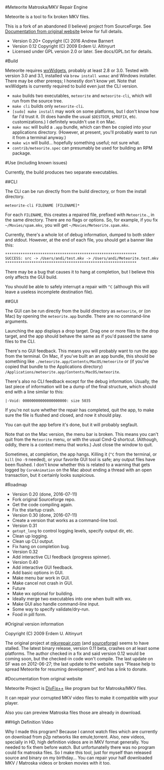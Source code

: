 #Meteorite Matroska/MKV Repair Engine

Meteorite is a tool to fix broken MKV files.

This is a fork of an abandoned (I believe) project from SourceForge.
See [Documentation from original website](#documentation-from-original-website)
below for full details.

* Version 0.20+ Copyright (C) 2016 Andrew Barnert
* Version 0.12 Copyright (C) 2009 Erdem U. Altinyurt
* Licensed under GPL version 2.0 or later. See docs/GPL.txt for details.

#Build

Meteorite requires [wxWidgets][wx], probably at least 2.8 or 3.0.
Tested with version 3.0 and 3.1, installed via `brew install wxmac` 
and Windows installer. There may be other prereqs; I honestly don't 
know yet. Note that wxWidgets is currently required to build even
just the CLI version.

  [wx]: https://www.wxwidgets.org/

* `make` builds two executables, `meteorite` and
  `meteorite-cli`, which will run from the source tree.
* `make cli` builds only `meteorite-cli`.
* `[sudo] make install` may work on some platforms, but I don't
  know how far I'd trust it. (It does handle the usual `$DESTDIR`, 
  `$PREFIX`, etc. customizations.) I definitely wouldn't use it on Mac.
* `make mac` will build a `.app` bundle, which can then be copied
  into your applications directory. (However, at present, you'll
  probably want to run it from a terminal anyway.)
* `make win` will build... hopefully something useful; not sure what.
* `contrib/meteorite.spec` can presumably be used for building an
RPM package.

#Use (including known issues)

Currently, the build produces two separate executables.

##CLI

The CLI can be run directly from the build directory, or from the
install directory.

    meteorite-cli FILENAME [FILENAME]*

For each `FILENAME`, this creates a repaired file, prefixed with
`Meteorite.`, in the same directory. There are no flags or options.
So, for example, if you fix `~/Movies/spam.mkv`, you will get
`~/Movies/Meteorite.spam.mkv`.

Currently, there's a whole lot of debug information, dumped to both
stderr and stdout. However, at the end of each file, you should get a
banner like this:

    ************************************************************
    SUCCESS: src -> /Users/andi/test.mkv -> /Users/andi/Meteorite.test.mkv
    ************************************************************

There may be a bug that causes it to hang at completion, but I believe
this only affects the GUI build.

You should be able to safely interrupt a repair with `^C` (although
this will leave a useless incomplete destination file).

##GUI

The GUI can be run directly from the build directory as `meteorite`,
or (on Mac) by opening the `meteorite.app` bundle. There are no
command-line arguments.

Launching the app displays a drop target. Drag one or more files to
the drop target, and the app should behave the same as if you'd passed
the same files to the CLI.

There's no GUI feedback. This means you will probably want to run the
app from the terminal. On Mac, if you've built an an app bundle, this
should be something like `./meteorite.app/Contents/MacOS/meteorite` or
(if you've copied that bundle to the Applications directory)
`/Applications/meteorite.app/Contents/MacOS/meteorite`.

There's also no CLI feedback except for the debug
information. Usually, the last piece of information will be a dump of
the final structure, which should end with a line similar to this:

    |-Void: 00000000000000000000: size 5035

If you're not sure whether the repair has completed, quit the app, to
make sure the file is flushed and closed, and now it should play.

You can quit the app before it's done, but it will probably segfault.

Note that on the Mac version, the menu bar is broken. This means you
can't quit from the `Meteorite` menu, or with the usual Cmd-Q
shortcut. (Although, oddly, there is a context menu that works.) Just
close the window to quit.

Sometimes, at completion, the app hangs. Killing it (`^C` from the
terminal, or `kill` (no `-9` needed), or your favorite GUI tool is
safe; any output files have been flushed. I don't know whether this is
related to a warning that gets logged by `CoreAnimation` on the Mac
about ending a thread with an open transaction, but it certainly looks
suspicious.

#Roadmap

* Version 0.20 (done, 2016-07-11)
 * Fork original Sourceforge repo.
 * Get the code compiling again.
 * Fix the startup crash.
* Version 0.30 (done, 2016-07-11)
 * Create a version that works as a command-line tool.
* Version 0.31
 * `getopt_long` to control logging levels, specify output dir, etc.
 * Clean up logging.
 * Clean up CLI output.
 * Fix hang on completion bug.
* Version 0.32
 * Add interactive CLI feedback (progress spinner).
* Version 0.40
 * Add interactive GUI feedback.
 * Add basic options in GUI.
 * Make menu bar work in GUI.
 * Make cancel not crash in GUI.
* Future
 * Make wx optional for building.
 * Ideally merge two executables into one when built with wx.
 * Make GUI also handle command-line input.
 * Some way to specify validate/dry-run.
 * Food in pill form.

#Original version information

Copyright (C) 2009  Erdem U. Altinyurt

The original project at [mkvrepair.com][mkvrepair] (and [sourceforge][sf])
seems to have stalled. The latest binary release, version 0.11 beta, crashes
on at least some platforms. The author checked in a fix and said version
0.12 would be coming soon, but the checked-in code won't compile. The last
update on SF was on 2012-06-27; the last update to the website says
"Please help to spread Meteorite for resuming development", and has a link
to donate.

  [mkvrepair]: http://www.mkvrepair.com/
  [sf]: https://sourceforge.net/p/meteorite

#Documentation from original website

Meteorite Project is [DivFix++][divfix] like program but for Matroska/MKV files.

It can repair your corrupted MKV video files to make it compatible with your player.

Also you can preview Matroska files those are already in download.

##High Definition Video

Why I made this program? Because I cannot watch files which are currently on download from p2p networks like emule,torrent.
Also, new videos, specially in HD, high definition videos are in MKV format generally.
You needed to fix them before watch. But unfortunatelly there was no program could fix matroska files.
So I make this tool, just for myself than released source and binary on my birthday...
You can repair your half downloaded MKV / Matroska videos or broken movies with it too.

  [divfix]: http://divfix.org/
